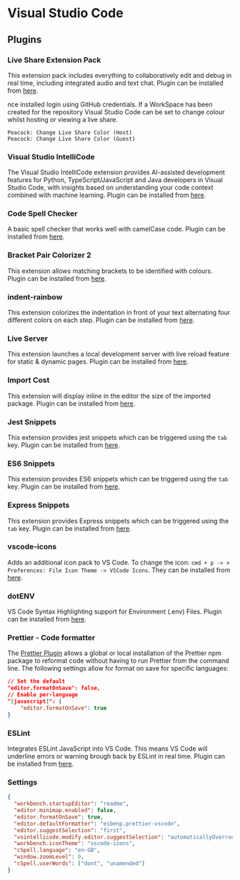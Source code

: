 # Visual Studio Code

## Plugins

### Live Share Extension Pack

This extension pack includes everything to collaboratively edit and debug in real time, including integrated audio and text chat. Plugin can be installed from [here](https://marketplace.visualstudio.com/items?itemName=MS-vsliveshare.vsliveshare-packP{]}).

nce installed login using GitHub credentials. If a WorkSpace has been created for the repository Visual Studio Code can be set to change colour whilst hosting or viewing a live share.

```
Peacock: Change Live Share Color (Host)
Peacock: Change Live Share Color (Guest)
```

### Visual Studio IntelliCode

The Visual Studio IntelliCode extension provides AI-assisted development features for Python, TypeScript/JavaScript and Java developers in Visual Studio Code, with insights based on understanding your code context combined with machine learning. Plugin can be installed from [here](https://marketplace.visualstudio.com/items?itemName=VisualStudioExptTeam.vscodeintellicode).

### Code Spell Checker

A basic spell checker that works well with camelCase code. Plugin can be installed from [here](https://marketplace.visualstudio.com/items?itemName=streetsidesoftware.code-spell-checker).

### Bracket Pair Colorizer 2

This extension allows matching brackets to be identified with colours. Plugin can be installed from [here](https://marketplace.visualstudio.com/items?itemName=CoenraadS.bracket-pair-colorizer-2).

### indent-rainbow

This extension colorizes the indentation in front of your text alternating four different colors on each step. Plugin can be installed from [here](https://marketplace.visualstudio.com/items?itemName=oderwat.indent-rainbow).

### Live Server

This extension launches a local development server with live reload feature for static & dynamic pages. Plugin can be installed from [here](https://marketplace.visualstudio.com/items?itemName=ritwickdey.LiveServer).

### Import Cost

This extension will display inline in the editor the size of the imported package. Plugin can be installed from [here](https://marketplace.visualstudio.com/items?itemName=ritwickdey.LiveServer).

### Jest Snippets

This extension provides jest snippets which can be triggered using the `tab` key. Plugin can be installed from [here](https://marketplace.visualstudio.com/items?itemName=wix.vscode-import-cost).

### ES6 Snippets

This extension provides ES6 snippets which can be triggered using the `tab` key. Plugin can be installed from [here](https://marketplace.visualstudio.com/items?itemName=xabikos.JavaScriptSnippets&ssr=false#review-details).

### Express Snippets

This extension provides Express snippets which can be triggered using the `tab` key. Plugin can be installed from [here](https://marketplace.visualstudio.com/items?itemName=vladmrnv.expresssnippet).

### vscode-icons

Adds an additional icon pack to VS Code. To change the icon: `cmd + p -> > Preferences: File Icon Theme -> VSCode Icons`.
They can be installed from [here](https://marketplace.visualstudio.com/items?itemName=vscode-icons-team.vscode-icons).

### dotENV

VS Code Syntax Highlighting support for Environment (.env) Files. Plugin can be installed from [here](https://marketplace.visualstudio.com/items?itemName=mikestead.dotenv&wt.mc_id=node-nodecollection-jopapa).

### Prettier - Code formatter

The [Prettier Plugin](https://marketplace.visualstudio.com/items?itemName=esbenp.prettier-vscode) allows a global or local installation of the Prettier npm package to reformat code without having to run Prettier from the command line. The following settings allow for format on save for specific languages:

```json
// Set the default
"editor.formatOnSave": false,
// Enable per-language
"[javascript]": {
    "editor.formatOnSave": true
}
```

### ESLint

Integrates ESLint JavaScript into VS Code. This means VS Code will underline errors or warning brough back by ESLint in real time. Plugin can be installed from [here](https://marketplace.visualstudio.com/items?itemName=dbaeumer.vscode-eslint).

### Settings

```json
{
  "workbench.startupEditor": "readme",
  "editor.minimap.enabled": false,
  "editor.formatOnSave": true,
  "editor.defaultFormatter": "esbenp.prettier-vscode",
  "editor.suggestSelection": "first",
  "vsintellicode.modify.editor.suggestSelection": "automaticallyOverrodeDefaultValue",
  "workbench.iconTheme": "vscode-icons",
  "cSpell.language": "en-GB",
  "window.zoomLevel": 0,
  "cSpell.userWords": ["dont", "unamended"]
}
```
